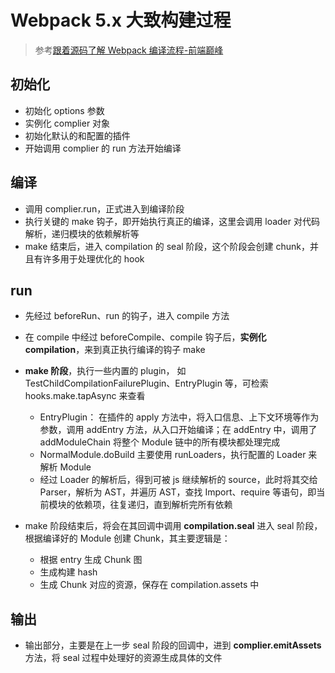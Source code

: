 # Webpack 5.x 大致构建过程

> 参考[跟着源码了解 Webpack 编译流程-前端巅峰](https://mp.weixin.qq.com/s/Oes6yI2XCKXKLQSijNNjGQ?st=25D6B8745162BBA43B557AA00DB08E1B72D2699A6D5228E6E1360E83D39E37466280B76D343C9BDF30CEE5B43AE327429C464C33763883385BC1E21AA55957CAFAB34ED65BF7D59CC1552833D08D230EA8158B810BE96DFBD7BD96508491AF044168484699391D687385AD2A8DB10029AF6E266A4FFA9B24AAD9742C865456B9837F9680B9A994D1D7CCA9D61F3161782BEEF57F1A26335FBCB6DECD8F88117F4E00642FEFC2958E574261EB44C8BEAB6D914850A627DFAB2A3B71631A9AB3AB&vid=1688853527239128&cst=DEA82C7FE4BBD00DDE1A1F0CB6F5D3EEF7E7B0FC39C600A898DCE0A2CCC4971BC554F9191CB500E8240D4B9277397708&deviceid=935d7942-b09f-4038-b6eb-c5f25ce0db0a&version=3.1.18.90318&platform=mac)

## 初始化

- 初始化 options 参数
- 实例化 complier 对象
- 初始化默认的和配置的插件
- 开始调用 complier 的 run 方法开始编译

## 编译

- 调用 complier.run，正式进入到编译阶段
- 执行关键的 make 钩子，即开始执行真正的编译，这里会调用 loader 对代码解析，递归模块的依赖解析等
- make 结束后，进入 compilation 的 seal 阶段，这个阶段会创建 chunk，并且有许多用于处理优化的 hook

## run

- 先经过 beforeRun、run 的钩子，进入 compile 方法
- 在 compile 中经过 beforeCompile、compile 钩子后，**实例化 compilation**，来到真正执行编译的钩子 make
- **make 阶段**，执行一些内置的 plugin， 如 TestChildCompilationFailurePlugin、EntryPlugin 等，可检索 hooks.make.tapAsync 来查看

  - EntryPlugin： 在插件的 apply 方法中，将入口信息、上下文环境等作为参数，调用 addEntry 方法，从入口开始编译；在 addEntry 中，调用了 addModuleChain 将整个 Module 链中的所有模块都处理完成
  - NormalModule.doBuild 主要使用 runLoaders，执行配置的 Loader 来解析 Module
  - 经过 Loader 的解析后，得到可被 js 继续解析的 source，此时将其交给 Parser，解析为 AST，并遍历 AST，查找 Import、require 等语句，即当前模块的依赖项，往复递归，直到解析完所有依赖

- make 阶段结束后，将会在其回调中调用 **compilation.seal** 进入 seal 阶段，根据编译好的 Module 创建 Chunk，其主要逻辑是：
  - 根据 entry 生成 Chunk 图
  - 生成构建 hash
  - 生成 Chunk 对应的资源，保存在 compilation.assets 中

## 输出

- 输出部分，主要是在上一步 seal 阶段的回调中，进到 **complier.emitAssets** 方法，将 seal 过程中处理好的资源生成具体的文件
